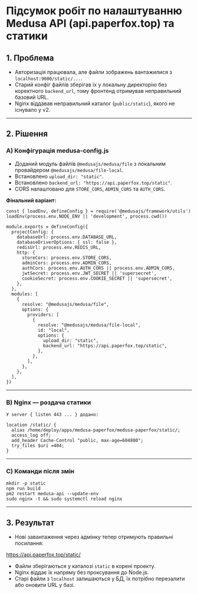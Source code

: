# **Підсумок робіт по налаштуванню Medusa API (api.paperfox.top) та статики**

## 1. Проблема

- Авторизація працювала, але файли зображень вантажилися з `localhost:9000/static/...`.
- Старий конфіг файлів зберігав їх у локальну директорію без коректного `backend_url`, тому фронтенд отримував неправильний базовий URL.
- Nginx віддавав неправильний каталог (`public/static`), якого не існувало у v2.

---

## 2. Рішення

### A) Конфігурація medusa-config.js

- Доданий модуль файлів `@medusajs/medusa/file` з локальним провайдером `@medusajs/medusa/file-local`.
- Встановлено `upload_dir: "static"`.
- Встановлено `backend_url: "https://api.paperfox.top/static"`.
- CORS налаштовано для `STORE_CORS`, `ADMIN_CORS` та `AUTH_CORS`.

**Фінальний варіант:**
```
const { loadEnv, defineConfig } = require('@medusajs/framework/utils')
loadEnv(process.env.NODE_ENV || 'development', process.cwd())

module.exports = defineConfig({
  projectConfig: {
    databaseUrl: process.env.DATABASE_URL,
    databaseDriverOptions: { ssl: false },
    redisUrl: process.env.REDIS_URL,
    http: {
      storeCors: process.env.STORE_CORS,
      adminCors: process.env.ADMIN_CORS,
      authCors: process.env.AUTH_CORS || process.env.ADMIN_CORS,
      jwtSecret: process.env.JWT_SECRET || 'supersecret',
      cookieSecret: process.env.COOKIE_SECRET || 'supersecret',
    },
  },
  modules: [
    {
      resolve: "@medusajs/medusa/file",
      options: {
        providers: [
          {
            resolve: "@medusajs/medusa/file-local",
            id: "local",
            options: {
              upload_dir: "static",
              backend_url: "https://api.paperfox.top/static",
            },
          },
        ],
      },
    },
  ],
})
```
---

### B) Nginx — роздача статики
```
У server { listen 443 ... } додано:

location /static/ {
  alias /home/deploy/apps/medusa-paperfox/medusa-paperfox/static/;
  access_log off;
  add_header Cache-Control "public, max-age=604800";
  try_files $uri =404;
}
```
---

### C) Команди після змін
```
mkdir -p static  
npm run build  
pm2 restart medusa-api --update-env  
sudo nginx -t && sudo systemctl reload nginx  
```
---

## 3. Результат

- Нові завантаження через адмінку тепер отримують правильні посилання:

https://api.paperfox.top/static/<filename>

- Файли зберігаються у каталозі `static` в корені проекту.
- Nginx віддає їх напряму без проксування до Node.js.
- Старі файли з `localhost` залишаються у БД, їх потрібно перезалити або оновити URL у базі.
